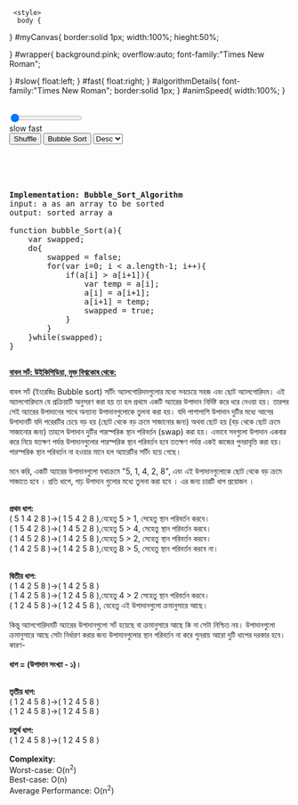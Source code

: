 <html>
    <head>
      
     <style>
      body {
    
}
#myCanvas{
    border:solid 1px;
    width:100%;
    hieght:50%;
    
   
    
}
#wrapper{
    background:pink;
    overflow:auto;
    font-family:"Times New Roman";
   
}
#slow{
   float:left;
}
#fast{
    float:right;
}
#algorithmDetails{
    font-family:"Times New Roman";
    border:solid 1px;
}
#animSpeed{
   width:100%; 
}
      
</style>
        <title>Bubble Sort Algorithm </title> 
    </head>
    <body>
    <center><canvas id="myCanvas"></canvas></center>
        <br />
        <input id="animSpeed" value="-33" type="range" min="-33" max="-1">
        <br />
        <div id="wrapper">
        <span id="slow">slow</span>
        <span id="fast">fast</span>
        </div>
        <div id="controlPanel">
            <button id="shuffleArray">Shuffle</button>
            <button id="bubbleSort">Bubble Sort</button>
            <select id="selectOrder">
                <option value="descending">Desc</option>
                <option value="ascending">Asc</option>
            </select>
            <br><br>
            <div id="info"></div>
            <br />
            <div id="debug"></div>
            <br><br>
            <p id="algorithmDetails"> 

<pre>
<b>Implementation: Bubble_Sort_Algorithm</b>
input: a as an array to be sorted
output: sorted array a

function bubble_Sort(a){
    var swapped;
    do{
        swapped = false;
        for(var i=0; i < a.length-1; i++){
            if(a[i] > a[i+1]){
                var temp = a[i];
                a[i] = a[i+1];
                a[i+1] = temp;
                swapped = true;
            }
        }
    }while(swapped);
}
            </pre>

<b><a href="https://bn.wikipedia.org/wiki/%E0%A6%AC%E0%A6%BE%E0%A6%AC%E0%A6%B2_%E0%A6%B8%E0%A6%B0%E0%A7%8D%E0%A6%9F">বাবল সর্ট: উইকিপিডিয়া, মুক্ত বিশ্বকোষ থেকে:</a></b><br><br>
 বাবল সর্ট (ইংরেজিঃ Bubble sort) সর্টিং অ্যালগোরিদমগুলোর মধ্যে সবচেয়ে সহজ এবং ছোট অ্যালগোরিদম।
এই অ্যালগোরিদমে যে প্রক্রিয়াটি অনুসরণ করা হয় তা হল প্রথমে একটি অ্যারের উপাদান নির্দিষ্ট করে ধরে নেওয়া হয়। তারপর সেই অ্যারের উপাদানের সাথে অন্যান্য উপাদানগুলোকে তুলনা করা হয়। যদি পাশাপাশি উপাদান দুটির মধ্যে আগের উপাদানটি যদি পরেরটির চেয়ে বড় হয় (ছোট থেকে বড় ক্রমে সাজানোর জন্য) অথবা ছোট হয় (বড় থেকে ছোট ক্রমে সাজানোর জন্য) তাহলে উপাদান দুটির পারস্পরিক স্থান পরিবর্তন (swap) করা হয়। এভাবে সবগুলো উপাদান একবার করে নিয়ে যতক্ষণ পর্যন্ত উপাদানগুলোর পারস্পরিক স্থান পরিবর্তন হবে ততক্ষণ পর্যন্ত একই কাজের পুনরাবৃত্তি করা হয়।পারস্পরিক স্থান পরিবর্তন না হওয়ার মানে হল অ্যারেটির সর্টিং হয়ে গেছে। <br> <br> মনে করি, একটি অ্যারের উপাদানগুলো যথাক্রমে "5, 1, 4, 2, 8", এবং এই উপাদানগুলোকে ছোট থেকে বড় ক্রমে সাজাতে হবে । প্রতি ধাপে, গাঢ় উপাদান গুলোর মধ্যে তুলনা করা হবে । এর জন্য চারটি ধাপ প্রয়োজন । <br><br>

<b>প্রথম ধাপ:</b><br>
( 5 1 4 2 8 )→( 1 5 4 2 8 ),যেহেতু 5 > 1, সেহেতু স্থান পরিবর্তন করবে।<br>
( 1 5 4 2 8 )→( 1 4 5 2 8 ),যেহেতু 5 > 4, সেহেতু স্থান পরিবর্তন করবে।<br>
( 1 4 5 2 8 )→( 1 4 2 5 8 ),যেহেতু 5 > 2, সেহেতু স্থান পরিবর্তন করবে।<br>
( 1 4 2 5 8 )→( 1 4 2 5 8 ),যেহেতু 8 > 5, সেহেতু স্থান পরিবর্তন করবে না।<br><br>

<b>দ্বিতীয় ধাপ:</b> <br>
( 1 4 2 5 8 )→( 1 4 2 5 8 ) <br>
( 1 4 2 5 8 )→( 1 2 4 5 8 ),যেহেতু 4 > 2 সেহেতু স্থান পরিবর্তন করবে।<br>
( 1 2 4 5 8 )→( 1 2 4 5 8 ), যেহেতু এই উপাদানগুলো ক্রমানুসারে আছে।<br><br>
কিন্তু অ্যালগোরিদমটি অ্যারের উপাদানগুলো সর্ট হয়েছে বা ক্রমানুসারে আছে কি না সেটা নিশ্চিত নয়।
উপাদানগুলো ক্রমানুসারে আছে সেটা নির্ধারণ করার জন্য উপাদানগুলোর স্থান পরিবর্তন না করে পুনরায় আরো দুটি ধাপের দরকার হবে। কারণ-<br><br><b>ধাপ = (উপাদান সংখ্যা - ১)।</b><br><br>

<b>তৃতীয় ধাপ:</b><br>
( 1 2 4 5 8 )→( 1 2 4 5 8 )<br>
( 1 2 4 5 8 )→( 1 2 4 5 8 )<br><br>
<b>চতুর্থ ধাপ:</b><br>
( 1 2 4 5 8 )→( 1 2 4 5 8 )<br><br>
            <b>Complexity:</b><br>
            Worst-case: O(n<sup>2</sup>)<br>
            Best-case: O(n)<br>
            Average Performance: O(n<sup>2</sup>)<br><br>
            </p>
        </div>
    </body>
</html>

<script>


function shuffle (array) {
  var i=0,j=0,temp=null;
  for (i = array.length - 1; i > 0; i -= 1) {
    j = Math.floor(Math.random() * (i + 1))
    temp = array[i];
    array[i] = array[j];
    array[j] = temp;
    
    temp=array[i].x;
    array[i].x=array[j].x;
    array[j].x=temp;
  }
  return array;
}


function randVal(min, max) {
    return (Math.floor(Math.random()*(max - min + 1) + min));
}
function randFloat(min, max) {
    return (Math.random()*(max - min + 1) + min);
}


function start(){
    myCanvas=document.getElementById("myCanvas");
    ctx=myCanvas.getContext("2d");
   // var widthRatio=0.9;
   // var heightRatio=0.50;

  //  myCanvas.width = window.innerWidth*widthRatio;
  //  myCanvas.height = window.innerHeight*heightRatio;
    
    var barSettings={
        width:20,
        heightMultiplier:12,
        margin:10,
        
    }
    var delay={
       checkSortDelay:1000,
       swapAnimationDelay:33,
       swapTimeoutDelay:1500
    }
     document.getElementById("animSpeed").onchange=function(){
       delay.swapAnimationDelay=Math.abs(document.getElementById("animSpeed").value); delay.swapTimeoutDelay=(barSettings.width+barSettings.margin)*delay.swapAnimationDelay+700;
        //alert(delay.swapTimeoutDelay);
    }
     
    var swapInterval=null;
    var swappingFlag=false;
    var colorsArray=["yellow","black","red","green","blue","orange","purple","lightgreen","pink"]
    var barsArray=[];
    
    document.getElementById("shuffleArray").onclick=function(){
        barsArray=shuffle(barsArray);
        drawBars();
    }
   
 function descending(a,b){return b<a;}
 function ascending(a,b){return b>a;}
  document.getElementById("bubbleSort").onclick=function(){
        document.getElementById("shuffleArray").disabled=true;
        document.getElementById("bubbleSort").disabled=true;
       document.getElementById("selectOrder").disabled=true;
        func=document.getElementById("selectOrder").value;
        bubbleSort(barsArray,eval(func));
        
        sortInterval=setInterval(function(){
            sorted=true;
            for(i=0;i<barsArray.length-1;i++){
               if(barsArray[i].x>barsArray[i+1].x){
                   sorted=false;
               }
            }
            if(sorted){
               clearInterval(sortInterval);
               document.getElementById("shuffleArray").disabled=false; document.getElementById("bubbleSort").disabled=false; document.getElementById("selectOrder").disabled=false; document.getElementById("info").innerHTML="All Done!";
            }
        },delay.checkSortDelay);
        
    }
    
    xBuffer=barSettings.margin*2;
    for(i=1;i<10;i++){
        barsArray.push({
            value:i,
            width:barSettings.width,
            height:barSettings.heightMultiplier*i,
            x:xBuffer,
            y:myCanvas.height-barSettings.heightMultiplier*i-10,
            color:colorsArray[i%colorsArray.length]
        });
        xBuffer+=barSettings.width+barSettings.margin;
    }
    
    function drawBars(){
        ctx.fillStyle="lightblue"; ctx.fillRect(0,0,myCanvas.width,myCanvas.height);
        xBuffer=barSettings.margin*2;
        for(i=0;i<barsArray.length;i++){
            bar=barsArray[i];
            ctx.beginPath();
            ctx.fillStyle=bar.color;
            ctx.rect(bar.x,bar.y,bar.width,bar.height);
            
            ctx.fill(); 
            ctx.font="20px Times New Roman";
            ctx.fillStyle="black"; ctx.fillText(bar.value,bar.x+barSettings.width/4,bar.y-barSettings.margin);
            ctx.closePath();
            
        }
    }
    
    function swapBars(barA,barB,compFunc){

        function swapAnimation(){
                 
            if((barA.x>=xB || barB.x<=xA) || (xFakeA>=xB || xFakeB<=xA)){
                clearInterval(swapInterval);
                swapInterval=null;
                swappingFlag=false;
                barA.color=cA;
                barB.color=cB;
            }
            else{
                if(compFunc(barA.value,barB.value)){
                    barA.x++;
                    barB.x--;
                }
                xFakeA++;
                xFakeB--;
            }
            drawBars();
        }
        
        if(!swapInterval){
            xA=barA.x;
            xB=barB.x;
            xFakeA=barA.x;
            xFakeB=barB.x;
            cA=barA.color;
            cB=barB.color;
            swapColor=(compFunc(barA.value,barB.value)? "white":"gray");
            barA.color=swapColor;
            barB.color=swapColor;
            swappingFlag=true;
           document.getElementById("info").innerHTML=barA.value + ((document.getElementById("selectOrder").value=="ascending")? " > ":" < ") + barB.value + ((compFunc(barA.value,barB.value))? " --> SWAP!":" --> NO SWAP!");
            swapInterval=setInterval(swapAnimation ,delay.swapAnimationDelay);
        }
        else{
            setTimeout(swapBars.bind(null,barA,barB,compFunc),delay.swapTimeoutDelay);
        }
        //swapInterval=setInterval(swapAnimation.bind(null,barsArray[0],barsArray[1]),33);
    }
    
    function bubbleSort(a,compFunc){
        var swapped;
        //do
         for(j=0;j<a.length-1;j++){
            swapped = false;
            for (var i=0; i < a.length-1-j; i++) {
            // run one less iteration each round as the right side is already sorted
            
            //document.getElementById("debug").innerHTML+=a[i].value+" > "+a[i+1].value+" "+((a[i].value > a[i+1].value)? "V":"X")+";\n";
                //if (a[i].value > a[i+1].value) 
                swapBars(a[i],a[i+1],compFunc);
                if(compFunc(a[i].value,a[i+1].value))
                {
                    var temp = a[i];
                    a[i] = a[i+1];
                    a[i+1] = temp;
                    
                    swapped = true;
                }
            }
            if(!swapped){
            // no swaps were made in the inner loop --> all sorted
               break; 
            }
        }// while (swapped);
    }
    drawBars();
}

window.onload=start;





</script> 
